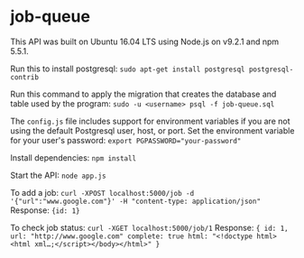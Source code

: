 # job-queue
This API was built on Ubuntu 16.04 LTS using Node.js on v9.2.1 and npm 5.5.1.

Run this to install postgresql:
`sudo apt-get install postgresql postgresql-contrib`

Run this command to apply the migration that creates the database and table used by the program:
`sudo -u <username> psql -f job-queue.sql`

The `config.js` file includes support for environment variables if you are not using the default Postgresql user, host, or port.
Set the environment variable for your user's password:
`export PGPASSWORD="your-password"`

Install dependencies:
`npm install`

Start the API:
`node app.js`

To add a job:
`curl -XPOST localhost:5000/job -d '{"url":"www.google.com"}' -H "content-type: application/json"`
Response:
`{id: 1}`

To check job status:
`curl -XGET localhost:5000/job/1`
Response:
`{
	id: 1,
	url: "http://www.google.com"
	complete: true
	html: "<!doctype html><html xml…;</script></body></html>"
}`
